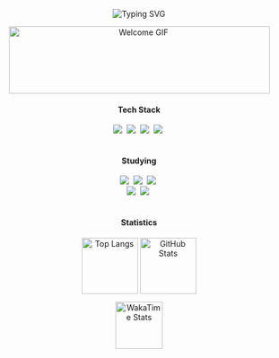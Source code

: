 <!--타이틀 부분-->
<p align="center">
  <img src="https://readme-typing-svg.demolab.com?font=Fira+Code&size=20&color=FFFFFF&center=true&vCenter=true&width=435&lines=Welcome+to+my+GitHub!;" alt="Typing SVG" />
</p>

<p align="center">
<!-- 바로 아래에 움짤 -->
<p align="center">
  <img src="https://i2.ruliweb.com/ori/19/10/17/16dd7eadf4947dd7b.gif" height = "120" width="465" alt="Welcome GIF" />
</p>


<!--내용 부분-->
<h4 align="center"> Tech Stack </h4>
<div align="center">
  <img src="https://img.shields.io/badge/ChatGPT-000000.svg?style=for-the-badge&logo=openai&logoColor=white" />&nbsp
  <img src="https://img.shields.io/badge/Java-007396?style=for-the-badge&logo=oracle&logoColor=white" />&nbsp
  <img src="https://img.shields.io/badge/HTML5-E34F26?style=for-the-badge&logo=html5&logoColor=white" />&nbsp
  <img src="https://img.shields.io/badge/CSS3-1572B6?style=for-the-badge&logo=css3&logoColor=white" />&nbsp


</div>

<br>

<h4 align="center"> Studying </h4>
<div align="center">
<img src="https://img.shields.io/badge/Python-3776AB?style=for-the-badge&logo=python&logoColor=white" />&nbsp
<img src="https://img.shields.io/badge/NumPy-013243?style=for-the-badge&logo=numpy&logoColor=white" />&nbsp
<img src="https://img.shields.io/badge/Pandas-150458?style=for-the-badge&logo=pandas&logoColor=white" />&nbsp

  <br>
<img src="https://img.shields.io/badge/scikit--learn-F7931E?style=for-the-badge&logo=scikit-learn&logoColor=white" />&nbsp
<img src="https://img.shields.io/badge/TensorFlow-FF6F00?style=for-the-badge&logo=tensorflow&logoColor=white" />&nbsp

</div>

<br>
<h4 align="center">Statistics</h4>

<p align="center">
   <img src="https://github-readme-stats.vercel.app/api/top-langs/?username=CZEROJ&layout=compact&theme=transparent" height="100" alt="Top Langs" style="vertical-align: middle;" />
  <img src="https://github-readme-stats.vercel.app/api?username=CZEROJ&show_icons=true&theme=transparent" height="100" alt="GitHub Stats" style="vertical-align: middle;" />
</p>

</div>

<div>
<p align="center">
  <img src="https://github-readme-stats.vercel.app/api/wakatime?username=CZEROJ&theme=dark&layout=compact" height="84" alt="WakaTime Stats" style="vertical-align: middle;" />
</p>

</div>
